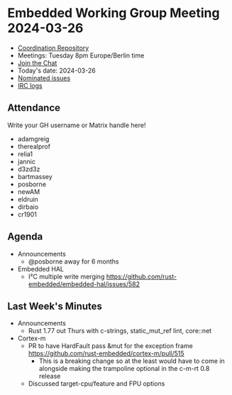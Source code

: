 # Embedded Working Group Meeting 2024-03-26

* [Coordination Repository]
* Meetings: Tuesday 8pm Europe/Berlin time
* [Join the Chat]
* Today's date: 2024-03-26
* [Nominated issues](https://github.com/search?q=org%3Arust-embedded+label%3Anominated+is%3Aopen&type=Issues)
* [IRC logs]

[Coordination Repository]: https://github.com/rust-embedded/wg
[Join the Chat]: https://matrix.to/#/#rust-embedded:matrix.org
[IRC logs]: https://libera.irclog.whitequark.org/rust-embedded/2024-03-26

## Attendance

Write your GH username or Matrix handle here!

* adamgreig
* therealprof
* relia1
* jannic
* d3zd3z
* bartmassey
* posborne
* newAM
* eldruin
* dirbaio
* cr1901

## Agenda

* Announcements
    * @posborne away for 6 months
* Embedded HAL
    * I²C multiple write merging https://github.com/rust-embedded/embedded-hal/issues/582

## Last Week's Minutes

* Announcements
    * Rust 1.77 out Thurs with c-strings, static_mut_ref lint, core::net
* Cortex-m
    * PR to have HardFault pass &mut for the exception frame https://github.com/rust-embedded/cortex-m/pull/515
        * This is a breaking change so at the least would have to come in alongside making the trampoline optional in the c-m-rt 0.8 release
    * Discussed target-cpu/feature and FPU options

